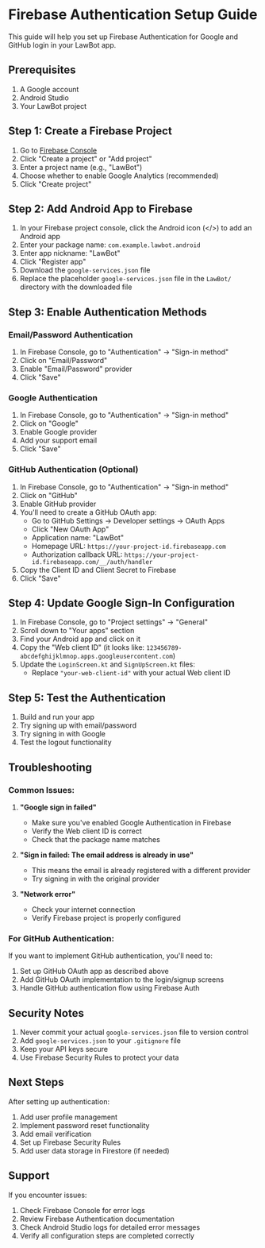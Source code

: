 # Firebase Authentication Setup Guide

This guide will help you set up Firebase Authentication for Google and GitHub login in your LawBot app.

## Prerequisites

1. A Google account
2. Android Studio
3. Your LawBot project

## Step 1: Create a Firebase Project

1. Go to [Firebase Console](https://console.firebase.google.com/)
2. Click "Create a project" or "Add project"
3. Enter a project name (e.g., "LawBot")
4. Choose whether to enable Google Analytics (recommended)
5. Click "Create project"

## Step 2: Add Android App to Firebase

1. In your Firebase project console, click the Android icon (</>) to add an Android app
2. Enter your package name: `com.example.lawbot.android`
3. Enter app nickname: "LawBot"
4. Click "Register app"
5. Download the `google-services.json` file
6. Replace the placeholder `google-services.json` file in the `LawBot/` directory with the downloaded file

## Step 3: Enable Authentication Methods

### Email/Password Authentication

1. In Firebase Console, go to "Authentication" → "Sign-in method"
2. Click on "Email/Password"
3. Enable "Email/Password" provider
4. Click "Save"

### Google Authentication

1. In Firebase Console, go to "Authentication" → "Sign-in method"
2. Click on "Google"
3. Enable Google provider
4. Add your support email
5. Click "Save"

### GitHub Authentication (Optional)

1. In Firebase Console, go to "Authentication" → "Sign-in method"
2. Click on "GitHub"
3. Enable GitHub provider
4. You'll need to create a GitHub OAuth app:
   - Go to GitHub Settings → Developer settings → OAuth Apps
   - Click "New OAuth App"
   - Application name: "LawBot"
   - Homepage URL: `https://your-project-id.firebaseapp.com`
   - Authorization callback URL: `https://your-project-id.firebaseapp.com/__/auth/handler`
5. Copy the Client ID and Client Secret to Firebase
6. Click "Save"

## Step 4: Update Google Sign-In Configuration

1. In Firebase Console, go to "Project settings" → "General"
2. Scroll down to "Your apps" section
3. Find your Android app and click on it
4. Copy the "Web client ID" (it looks like: `123456789-abcdefghijklmnop.apps.googleusercontent.com`)
5. Update the `LoginScreen.kt` and `SignUpScreen.kt` files:
   - Replace `"your-web-client-id"` with your actual Web client ID

## Step 5: Test the Authentication

1. Build and run your app
2. Try signing up with email/password
3. Try signing in with Google
4. Test the logout functionality

## Troubleshooting

### Common Issues:

1. **"Google sign in failed"**

   - Make sure you've enabled Google Authentication in Firebase
   - Verify the Web client ID is correct
   - Check that the package name matches

2. **"Sign in failed: The email address is already in use"**

   - This means the email is already registered with a different provider
   - Try signing in with the original provider

3. **"Network error"**
   - Check your internet connection
   - Verify Firebase project is properly configured

### For GitHub Authentication:

If you want to implement GitHub authentication, you'll need to:

1. Set up GitHub OAuth app as described above
2. Add GitHub OAuth implementation to the login/signup screens
3. Handle GitHub authentication flow using Firebase Auth

## Security Notes

1. Never commit your actual `google-services.json` file to version control
2. Add `google-services.json` to your `.gitignore` file
3. Keep your API keys secure
4. Use Firebase Security Rules to protect your data

## Next Steps

After setting up authentication:

1. Add user profile management
2. Implement password reset functionality
3. Add email verification
4. Set up Firebase Security Rules
5. Add user data storage in Firestore (if needed)

## Support

If you encounter issues:

1. Check Firebase Console for error logs
2. Review Firebase Authentication documentation
3. Check Android Studio logs for detailed error messages
4. Verify all configuration steps are completed correctly
